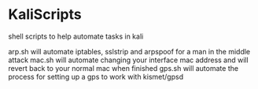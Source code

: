 # KaliScripts
shell scripts to help automate tasks in kali

arp.sh will automate iptables, sslstrip and arpspoof for a man in the middle attack
mac.sh will automate changing your interface mac address and will revert back to your normal mac when finished
gps.sh will automate the process for setting up a gps to work with kismet/gpsd
